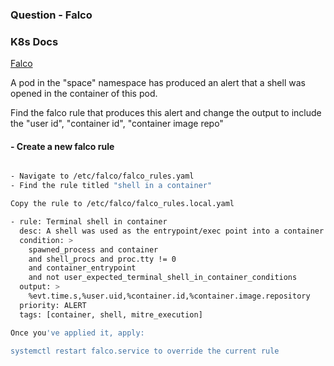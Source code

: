 ### Question - Falco

### K8s Docs

[Falco](https://falco.org/docs/)

A pod in the "space" namespace has produced an alert that a shell was opened in the container of this pod.

Find the falco rule that produces this alert and change the output to include the "user id", "container id", "container image repo"

#### - Create a new falco rule

```sh

- Navigate to /etc/falco/falco_rules.yaml
- Find the rule titled "shell in a container"

Copy the rule to /etc/falco/falco_rules.local.yaml

```
```sh
- rule: Terminal shell in container
  desc: A shell was used as the entrypoint/exec point into a container with an attached terminal.
  condition: >
    spawned_process and container
    and shell_procs and proc.tty != 0
    and container_entrypoint
    and not user_expected_terminal_shell_in_container_conditions
  output: >
    %evt.time.s,%user.uid,%container.id,%container.image.repository
  priority: ALERT
  tags: [container, shell, mitre_execution]
```

```sh
Once you've applied it, apply:

systemctl restart falco.service to override the current rule

```
